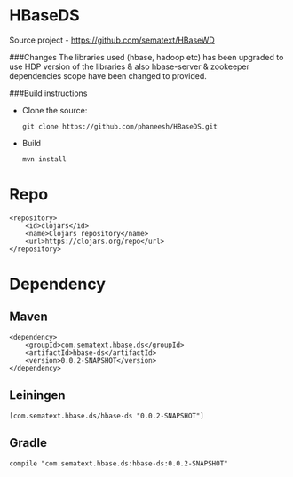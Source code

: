 # HBaseDS
Source project - https://github.com/sematext/HBaseWD

###Changes
The libraries used (hbase, hadoop etc) has been upgraded to use HDP version of the libraries & also hbase-server & zookeeper dependencies scope have been changed to provided.

###Build instructions
  - Clone the source:

        git clone https://github.com/phaneesh/HBaseDS.git

  - Build

        mvn install

# Repo
```
<repository>
    <id>clojars</id>
    <name>Clojars repository</name>
    <url>https://clojars.org/repo</url>
</repository>
```
# Dependency

## Maven
```
<dependency>
    <groupId>com.sematext.hbase.ds</groupId>
    <artifactId>hbase-ds</artifactId>
    <version>0.0.2-SNAPSHOT</version>
</dependency>
```
## Leiningen
```
[com.sematext.hbase.ds/hbase-ds "0.0.2-SNAPSHOT"]
```

## Gradle
```
compile "com.sematext.hbase.ds:hbase-ds:0.0.2-SNAPSHOT"
```
